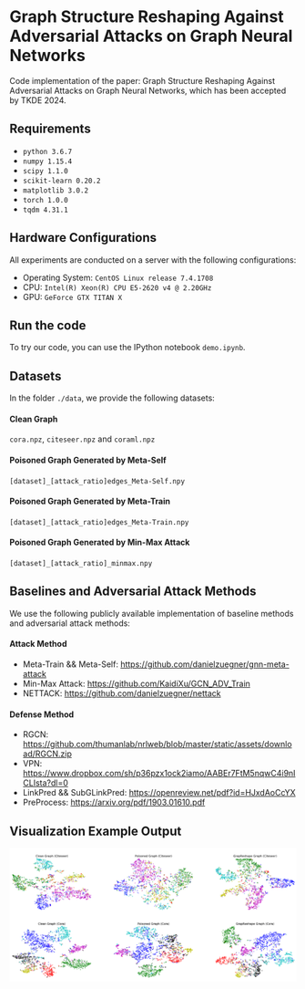 # Graph Structure Reshaping Against Adversarial Attacks on Graph Neural Networks

Code implementation of the paper: Graph Structure Reshaping Against Adversarial Attacks on Graph Neural Networks, which has been accepted by TKDE 2024.

## Requirements
* `python 3.6.7`
* `numpy 1.15.4`
* `scipy 1.1.0`
* `scikit-learn 0.20.2`
* `matplotlib 3.0.2`
* `torch 1.0.0`
* `tqdm 4.31.1`

## Hardware Configurations
All experiments are conducted on a server with the following configurations:
* Operating System: `CentOS Linux release 7.4.1708`
* CPU: `Intel(R) Xeon(R) CPU E5-2620 v4 @ 2.20GHz`
* GPU: `GeForce GTX TITAN X`

## Run the code
 
To try our code, you can use the IPython notebook `demo.ipynb`.

## Datasets
In the folder `./data`, we provide the following datasets:

#### Clean Graph
`cora.npz`, `citeseer.npz` and `coraml.npz`
#### Poisoned Graph Generated by Meta-Self
`[dataset]_[attack_ratio]edges_Meta-Self.npy`
#### Poisoned Graph Generated by Meta-Train
`[dataset]_[attack_ratio]edges_Meta-Train.npy`
#### Poisoned Graph Generated by Min-Max Attack
`[dataset]_[attack_ratio]_minmax.npy`

## Baselines and Adversarial Attack Methods
We use the following publicly available implementation of baseline methods and adversarial attack methods:

#### Attack Method
* Meta-Train && Meta-Self: https://github.com/danielzuegner/gnn-meta-attack
* Min-Max Attack: https://github.com/KaidiXu/GCN_ADV_Train
* NETTACK: https://github.com/danielzuegner/nettack

#### Defense Method
* RGCN: https://github.com/thumanlab/nrlweb/blob/master/static/assets/download/RGCN.zip
* VPN: https://www.dropbox.com/sh/p36pzx1ock2iamo/AABEr7FtM5nqwC4i9nICLIsta?dl=0
* LinkPred && SubGLinkPred: https://openreview.net/pdf?id=HJxdAoCcYX
* PreProcess: https://arxiv.org/pdf/1903.01610.pdf

## Visualization Example Output

![result](https://github.com/GraphReshape/GraphReshape/blob/master/result/result.png)
